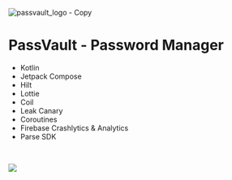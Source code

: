 ![passvault_logo - Copy](https://user-images.githubusercontent.com/25686023/200182302-6de7dca8-1b4a-476d-a135-cf4d8f9ae1ac.png)

# PassVault - Password Manager

<ul>
  <li> Kotlin
  <li> Jetpack Compose
  <li> Hilt
  <li> Lottie
  <li> Coil
  <li> Leak Canary
  <li> Coroutines
  <li> Firebase Crashlytics & Analytics
  <li> Parse SDK
</ul>

&nbsp;
&nbsp;
&nbsp;

<a href="https://play.google.com/store/apps/details?id=com.mrntlu.PassVault"><img  src="https://play.google.com/intl/en_us/badges/images/badge_new.png"/></a>